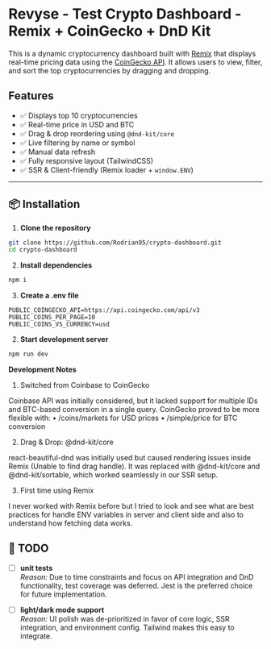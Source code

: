 # Revyse - Test Crypto Dashboard - Remix + CoinGecko + DnD Kit

This is a dynamic cryptocurrency dashboard built with [Remix](https://remix.run/) that displays real-time pricing data using the [CoinGecko API](https://www.coingecko.com/en/api). It allows users to view, filter, and sort the top cryptocurrencies by dragging and dropping.

## Features

- ✅ Displays top 10 cryptocurrencies
- ✅ Real-time price in USD and BTC
- ✅ Drag & drop reordering using `@dnd-kit/core`
- ✅ Live filtering by name or symbol
- ✅ Manual data refresh
- ✅ Fully responsive layout (TailwindCSS)
- ✅ SSR & Client-friendly (Remix loader + `window.ENV`)

---

## 📦 Installation

1. **Clone the repository**

```bash
git clone https://github.com/Rodrian95/crypto-dashboard.git
cd crypto-dashboard
```

2. **Install dependencies**

```bash
npm i
```

3. **Create a .env file**

```env
PUBLIC_COINGECKO_API=https://api.coingecko.com/api/v3
PUBLIC_COINS_PER_PAGE=10
PUBLIC_COINS_VS_CURRENCY=usd
```

2. **Start development server**

```bash
npm run dev
```

**Development Notes**

1. Switched from Coinbase to CoinGecko

Coinbase API was initially considered, but it lacked support for multiple IDs and BTC-based conversion in a single query. CoinGecko proved to be more flexible with:
• /coins/markets for USD prices
• /simple/price for BTC conversion

2. Drag & Drop: @dnd-kit/core

react-beautiful-dnd was initially used but caused rendering issues inside Remix (Unable to find drag handle). It was replaced with @dnd-kit/core and @dnd-kit/sortable, which worked seamlessly in our SSR setup.

3. First time using Remix

I never worked with Remix before but I tried to look and see what are best practices for handle ENV variables in server and client side and also to understand how fetching data works.

## 📌 TODO

- [ ] **unit tests**  
       _Reason:_ Due to time constraints and focus on API integration and DnD functionality, test coverage was deferred. Jest is the preferred choice for future implementation.

- [ ] **light/dark mode support**  
       _Reason:_ UI polish was de-prioritized in favor of core logic, SSR integration, and environment config. Tailwind makes this easy to integrate.
